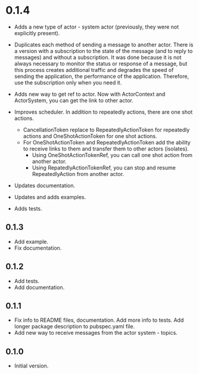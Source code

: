 # 0.1.4

- Adds a new type of actor - system actor (previously, they were not explicitly present).

- Duplicates each method of sending a message to another actor. There is a version with a subscription to the state of the message (and to reply to messages) and without a subscription. It was done because it is not always necessary to monitor the status or response of a message, but this process creates additional traffic and degrades the speed of sending the application, the performance of the application. Therefore, use the subscription only when you need it.

- Adds new way to get ref to actor. Now with ActorContext and ActorSystem, you can get the link to other actor.

- Improves scheduler. In addition to repeatedly actions, there are one shot actions.
  - CancellationToken replace to RepeatedlyActionToken for repeatedly actions and OneShotActionToken for one shot actions.
  - For OneShotActionToken and RepeatedlyActionToken add the ability to receive links to them and transfer them to other actors (isolates).
    - Using OneShotActionTokenRef, you can call one shot action from another actor.
    - Using RepatedlyActionTokenRef, you can stop and resume RepeatedlyAction from another actor.

- Updates documentation.
- Updates and adds examples.
- Adds tests.

## 0.1.3

- Add example.
- Fix documentation.

## 0.1.2

- Add tests.
- Add documentation.

## 0.1.1

- Fix info to README files, documentation. Add more info to tests. Add longer package description to pubspec.yaml file.
- Add new way to receive messages from the actor system - topics.

## 0.1.0

- Initial version.

